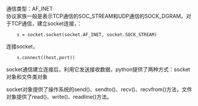 通信类型：AF_INET   
协议家族一般是表示TCP通信的SOC_STREAM和UDP通信的SOCK_DGRAM。对于TCP通信，建立socket连接，：

        s = socket.socket(socket.AF_INET, socket.SOCK_STREAM)
连接socket，
        
        s.connect((host,port))

socket通信建立连接后，利用它发送接收数据，python提供了两种方式：socket对象和文件类对象  

socket对象提供了操作系统的send()、sendto()、recv()、recvfrom()方法，文件对象提供了read()、write()、readline()方法。


